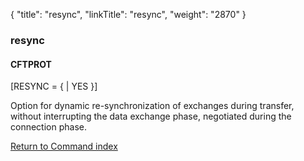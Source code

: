 {
    "title": "resync",
    "linkTitle": "resync",
    "weight": "2870"
}<span id="resync"></span>

### resync

#### CFTPROT

\[RESYNC = {
| YES }\]

Option for dynamic re-synchronization of exchanges during transfer,
without interrupting the data exchange phase, negotiated during the connection
phase.

[Return to Command index](../../)
